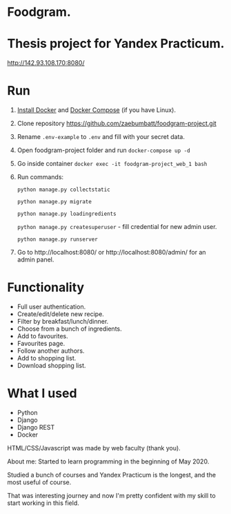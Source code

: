 # Foodgram. 
# Thesis project for Yandex Practicum.
http://142.93.108.170:8080/

# Run
1. [Install Docker](https://www.docker.com/products/docker-desktop) and [Docker Compose](https://docs.docker.com/compose/install/) (if you have Linux).
2. Clone repository https://github.com/zaebumbatt/foodgram-project.git
3. Rename ```.env-example``` to ```.env``` and fill with your secret data.
4. Open foodgram-project folder and run ```docker-compose up -d```
5. Go inside container ```docker exec -it foodgram-project_web_1 bash```
6. Run commands:
   
   ```python manage.py collectstatic```
   
   ```python manage.py migrate```
   
   ```python manage.py loadingredients```
   
   ```python manage.py createsuperuser``` - fill credential for new admin user.
   
   ```python manage.py runserver```
4. Go to http://localhost:8080/ or http://localhost:8080/admin/ for an admin panel.

# Functionality
* Full user authentication.
* Create/edit/delete new recipe.
* Filter by breakfast/lunch/dinner.  
* Choose from a bunch of ingredients.
* Add to favourites.
* Favourites page.
* Follow another authors.
* Add to shopping list.
* Download shopping list.

# What I used
* Python
* Django
* Django REST
* Docker


HTML/CSS/Javascript was made by web faculty (thank you).

About me:
Started to learn programming in the beginning of May 2020.

Studied a bunch of courses and Yandex Practicum is the longest, and the most useful of course.

That was interesting journey and now I'm pretty confident with my skill to start working in this field.